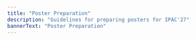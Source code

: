 ```yaml
---
title: "Poster Preparation"
description: "Guidelines for preparing posters for IPAC'27"
bannerText: "Poster Preparation"
---
```



